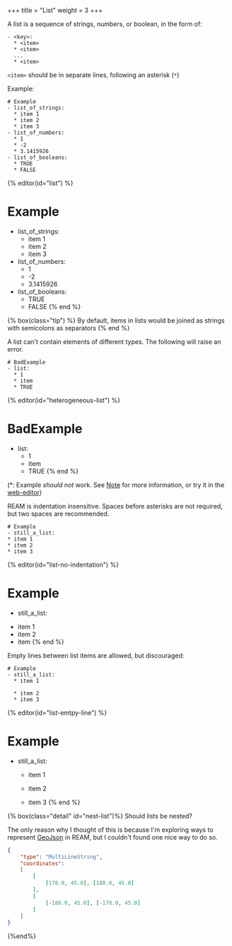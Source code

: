 +++
title = "List"
weight = 3
+++

A list is a sequence of strings, numbers, or boolean, in the form of:

```ream
- <key>:
  * <item>
  * <item>
  ...
  * <item>
```
`<item>` should be in separate lines, following an asterisk (`*`)

Example:
```ream
# Example
- list_of_strings:
  * item 1
  * item 2
  * item 3
- list_of_numbers:
  * 1
  * -2
  * 3.1415926
- list_of_booleans:
  * TRUE
  * FALSE
```

{% editor(id="list") %}
# Example
- list_of_strings:
  * item 1
  * item 2
  * item 3
- list_of_numbers:
  * 1
  * -2
  * 3.1415926
- list_of_booleans:
  * TRUE
  * FALSE
{% end %}

{% box(class="tip") %}
By default, items in lists would be joined as strings with semicolons as separators
{% end %}

A list can't contain elements of different types.
The following will raise an error.

```ream
# BadExample
- list:
  * 1
  * item
  * TRUE
```

{% editor(id="heterogeneous-list") %}
# BadExample
- list:
  * 1
  * item
  * TRUE
{% end %}

(*: Example *should not* work. See [Note](/contribution/note) for more information, or try it in the [web-editor](https://chmlee.github.io/ream-editor))

REAM is indentation insensitive.
Spaces before asterisks are not required, but two spaces are recommended.

```ream
# Example
- still_a_list:
* item 1
* item 2
* item 3
```

{% editor(id="list-no-indentation") %}
# Example
- still_a_list:
* item 1
* item 2
* item
{% end %}

Empty lines between list items are allowed, but discouraged:
```ream
# Example
- still_a_list:
  * item 1

  * item 2
  * item 3
```

{% editor(id="list-emtpy-line") %}
# Example
- still_a_list:
  * item 1

  * item 2
  * item 3
{% end %}

{% box(class="detail" id="nest-list")%}
Should lists be nested?

The only reason why I thought of this is because I'm exploring ways to represent [GeoJson](https://geojson.org/) in REAM, but I couldn't found one nice way to do so.

```json
{
    "type": "MultiLineString",
    "coordinates":
    [
        [
            [170.0, 45.0], [180.0, 45.0]
        ],
        [
            [-180.0, 45.0], [-170.0, 45.0]
        ]
    ]
}
```
{%end%}
